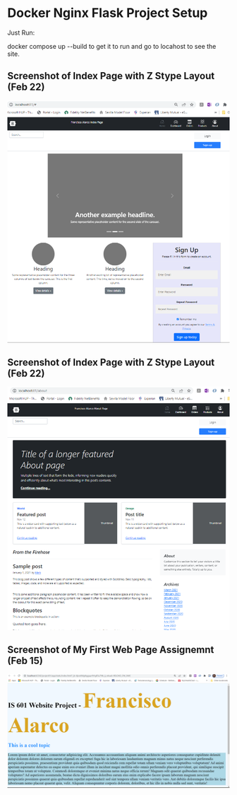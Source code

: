# Docker Nginx Flask Project Setup

Just Run:

docker compose up --build to get it to run and go to locahost to see the site.

## Screenshot of Index Page with Z Stype Layout (Feb 22)
![Ztype](screenshots/indexpage-z-type.png)

## Screenshot of Index Page with Z Stype Layout (Feb 22)
![Ftype](screenshots/aboutpage-f-type.png)

## Screenshot of My First Web Page Assignemnt (Feb 15)
![Running Program](screenshots/website01.png)
